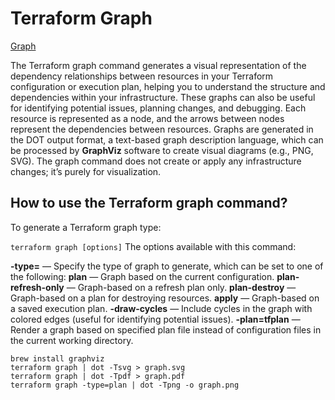 # Terraform Graph 

[Graph](https://spacelift.io/blog/terraform-graph)

The Terraform graph command generates a visual representation of the dependency relationships between resources in your Terraform configuration or execution plan, helping you to understand the structure and dependencies within your infrastructure. These graphs can also be useful for identifying potential issues, planning changes, and debugging. Each resource is represented as a node, and the arrows between nodes represent the dependencies between resources.
Graphs are generated in the DOT output format, a text-based graph description language, which can be processed by **GraphViz** software to create visual diagrams (e.g., PNG, SVG).
The graph command does not create or apply any infrastructure changes; it’s purely for visualization.

## How to use the Terraform graph command?

To generate a Terraform graph type:

```terraform graph [options]```
The options available with this command:

**-type=** — Specify the type of graph to generate, which can be set to one of the following:
**plan** — Graph based on the current configuration.
**plan-refresh-only** — Graph-based on a refresh plan only.
**plan-destroy** — Graph-based on a plan for destroying resources.
**apply** — Graph-based on a saved execution plan.
**-draw-cycles** — Include cycles in the graph with colored edges (useful for identifying potential issues).
**-plan=tfplan** — Render a graph based on specified plan file instead of configuration files in the current working directory.

```
brew install graphviz
terraform graph | dot -Tsvg > graph.svg
terraform graph | dot -Tpdf > graph.pdf
terraform graph -type=plan | dot -Tpng -o graph.png
```
